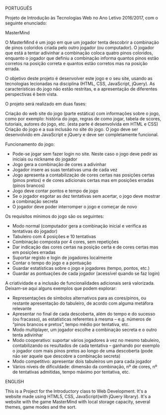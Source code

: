 PORTUGUÊS

Projeto de Introdução às Tecnologias Web no Ano Letivo 2016/2017, com o seguinte enunciado:

MasterMind

O MasterMind é um jogo em que um jogador tenta descobrir a combinação de pinos coloridos criada pelo outro jogador (ou computador). O jogador que está a tentar adivinhar a combinação coloca quatro pinos coloridos, enquanto o jogador que definiu a combinação informa quantos pinos estão corretos na posição correta e quantos estão corretos mas na posição errada.

O objetivo deste projeto é desenvolver este jogo e o seu site, usando as tecnologias lecionadas na disciplina (HTML, CSS, JavaScript, jQuery). As características do jogo não estão restritas, e a apresentação de diferentes perspectivas é bem vista.

 O projeto será realizado em duas fases:

Criação do web site do jogo (parte estática) com informações sobre o jogo, como por exemplo: história do jogo, regras de como jogar, tabela de scores, tutoriais, autores do jogo, etc. (esta parte é desenvolvida em HTML e CSS)
Criação do jogo e a sua inclusão no site do jogo. O jogo deve ser desenvolvido em JavaScript e jQuery e deve ser completamente funcional.
 

Funcionamento do jogo:

* Pode-se jogar sem fazer login no site. Neste caso o jogo deve pedir as iniciais ou nickname do jogador
* Jogo gera a combinação de cores a adivinhar
* Jogador insere as suas tentativas uma de cada vez
* Jogo apresenta a contabilização de cores certas nas posições certas (pinos pretos) e de cores adicionais certas mas em posições erradas (pinos brancos)
* Jogo deve contar pontos e tempo de jogo
* Se o jogador esgotar as dez tentativas sem acertar, o jogo deve mostrar a combinação secreta
* O jogador deve poder interromper o jogo e começar de novo

Os requisitos mínimos do jogo são os seguintes:

* Modo normal (computador gera a combinação inicial e verifica as tentativas do jogador)
* Tabuleiro com 4 posições e 10 tentativas
* Combinação composta por 4 cores, sem repetições
* Dar indicação das cores certas na posição certa e de cores certas mas em posições erradas
* Suportar registo e login de jogadores localmente
* Contar o tempo do jogo e a pontuação
* Guardar estatísticas sobre o jogo e jogadores (tempo, pontos, etc.)
* Guardar as pontuações de cada jogador (acessível quando se faz login)

A criatividade e a inclusão de funcionalidades adicionais será valorizada. Deixam-se aqui alguns exemplos que podem explorar:

* Representações de símbolos alternativos para as cores/pinos, ou restante apresentação do tabuleiro, de acordo com alguma metáfora relevante
* Apresentar no final de cada descoberta, além do tempo e do sucesso (ou fracasso), as estatísticas referentes à mesma – e.g. números de “pinos brancos e pretos”, tempo médio por tentativa, etc.
* Modo multiplayer, um jogador escolhe a combinação secreta e o outro tenta adivinhar
* Modo cooperativo: suportar vários jogadores à vez no mesmo tabuleiro, contabilizando os resultados de cada tentativa – ganhando por exemplo o jogador com mais pinos pretos ao longo de uma descoberta (pode não ser aquele que descobre a combinação secreta)
* Modo competitivo: apresentar dois tabuleiros um para cada jogador
* Vários níveis de dificuldade: dimensão da combinação, nº de cores, nº de tentativas admitidas, tempo máximo por tentativa, etc.

ENGLISH

This is a Project for the Introductory class to Web Development. It's a website made using HTML5, CSS, JavaScript(with jQuery library). 
It's a website with the game MasterMind with local storage capacity, several themes, game modes and the sort.

